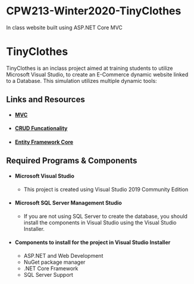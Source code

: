 # CPW213-Winter2020-TinyClothes
In class website built using ASP.NET Core MVC


# TinyClothes



TinyClothes is an inclass project aimed at training students to utilize Microsoft Visual Studio, to create an E-Commerce dynamic website
linked to a Database. This simulation utilizes multiple dynamic tools:

 ## Links and Resources
  * #### [MVC](https://docs.microsoft.com/en-us/aspnet/mvc/)
  * #### [CRUD Funcationality](https://docs.microsoft.com/en-us/aspnet/core/data/ef-mvc/crud?view=aspnetcore-3.1)
  * #### [Entity Framework Core](https://docs.microsoft.com/en-us/ef/core/)
  
  
## Required Programs & Components
 * #### Microsoft Visual Studio
    * This project is created using Visual Studio 2019 Community Edition
 * #### Microsoft SQL Server Management Studio
    * If you are not using SQL Server to create the database, you should install the components in Visual Studio using the Visual Studio         Installer. 
 * #### Components to install for the project in Visual Studio Installer
    * ASP.NET and Web Development
    * NuGet package manager
    * .NET Core Framework
    * SQL Server Support
 
